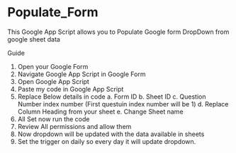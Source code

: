 # Populate_Form
This Google App Script allows you to Populate Google form DropDown  from google sheet data

Guide
1. Open your Google Form
2. Navigate Google App Script in Google Form
3. Open Google App Script
4. Paste my code in Google App Script
5. Replace Below details in code
   a. Form ID
   b. Sheet ID
   c. Question Number index number (First questuin index number will be 1)
   d. Replace Column Heading from your sheet
   e. Change Sheet name
6. All Set now run the code
7. Review All permissions and allow them
8. Now dropdown will be updated with the data available in sheets
9. Set the trigger on daily so every day it will update dropdown.
